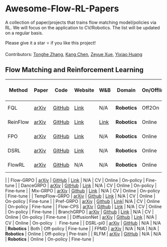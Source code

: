 # Awesome-Flow-RL-Papers
A collection of paper/projects that trains flow matching model/policies via RL. We will focus on the application to CV/Robotics. The list will be updated on a regular basis. 

Please give it a star ⭐ if you like this project! 

Contributors:  [Tonghe Zhang](https://github.com/Tonghe-Zhang), [Kang Chen](https://github.com/chenkang455), [Zeyue Xue](https://xuezeyue.github.io/), [Yixiao Huang](https://github.com/yixiao-huang)

## Flow Matching and Reinforcement Learning

| Method        | Paper                                                  | Code                                                       | Website                                                     | W&B                                                | Domain       | On/Offline | On/Off-policy | Pre-train/Fine-tune   |
|---------------|--------------------------------------------------------|------------------------------------------------------------|-------------------------------------------------------------|----------------------------------------------------|--------------|------------|----------------|-----------------------|
| FQL           | [arXiv](https://arxiv.org/abs/2502.02538)              | [GitHub](https://github.com/seohongpark/fql)               | [Link](https://github.com/seohongpark/fql)                  | N/A                                                | **Robotics** | Off2On     | Off-policy     | Pre-train + Fine-tune |
| ReinFlow      | [arXiv](https://arxiv.org/abs/2505.22094)              | [GitHub](https://github.com/ReinFlow/ReinFlow)             | [Link](https://reinflow.github.io/)                         | [Link](https://wandb.ai/reinflow/projects)         | **Robotics** | Online     | On-policy      | Fine-tune             |
| FPO           | [arXiv](https://arxiv.org/abs/2507.21053)              | [GitHub](https://github.com/akanazawa/fpo)                 | [Link](https://flowreinforce.github.io/)                    | N/A                                                | **Robotics** | Online     | On-policy      | Pre-train             |
| DSRL          | [arXiv](https://arxiv.org/abs/2506.15799)              | [GitHub](https://github.com/ajwagen/dsrl)                  | [Link](https://diffusion-steering.github.io/)               | N/A                                                | **Robotics** | Online     | Off-policy     | Fine-tune             |
| FlowRL        | [arXiv](https://arxiv.org/pdf/2506.12811)              | [GitHub](https://github.com/bytedance/FlowRL)              | N/A                                                         | N/A                                                | **Robotics** | Online     | Off-policy     | Fine-tune
|
| Flow-GRPO     | [arXiv](https://arxiv.org/abs/2505.05470)              | [GitHub](https://github.com/yifan123/flow_grpo)            | [Link](https://gongyeliu.github.io/Flow-GRPO/)              | N/A                                                | CV           | Online     | On-policy      | Fine-tune             |
| DanceGRPO     | [arXiv](https://arxiv.org/abs/2505.07818)              | [GitHub](https://github.com/XueZeyue/DanceGRPO)            | [Link](https://dancegrpo.github.io/)                        | N/A                                                | CV           | Online     | On-policy      | Fine-tune             |
| Mix-GRPO      | [arXiv](https://arxiv.org/pdf/2507.21802)              | [Github](https://github.com/Tencent-Hunyuan/MixGRPO)       | [Link](https://tulvgengenr.github.io/MixGRPO-Project-Page/) | N/A                                                | CV           | Online     | On-policy      | Fine-tune             |
| TempFlow-GRPO | [arXiv](https://www.arxiv.org/pdf/2508.04324)          | [Github](https://github.com/Shredded-Pork/TempFlow-GRPO)   | [Link](https://tempflowgrpo.github.io/)                     | N/A                                                | CV           | Online     | On-policy      | Fine-tune             |
| Pref-GRPO     | [arXiv](https://arxiv.org/pdf/2508.20751)           | [Github](https://github.com/CodeGoat24/Pref-GRPO)             | [Link](https://codegoat24.github.io/UnifiedReward/Pref-GRPO)| N/A                                                | CV           | Online     | On-policy      | Fine-tune             |
| Flow-CPS      | [arXiv](https://arxiv.org/pdf/2509.05952)           | [Github](https://github.com/IamCreateAI/FlowCPS)              | [Link](https://github.com/IamCreateAI/FlowCPS)               | N/A                                                | CV           | Online     | On-policy      | Fine-tune             |
| BranchGRPO    | [arXiv](https://arxiv.org/pdf/2509.06040)           | [Github](https://github.com/Fredreic1849/BranchGRPO)          | [Link](https://fredreic1849.github.io/BranchGRPO-Webpage/)  | N/A                                                | CV           | Online     | On-policy      | Fine-tune             |
| DiffusionNet  | [arXiv](https://www.arxiv.org/pdf/2509.16117)       | [Github](https://research.nvidia.com/labs/dir/DiffusionNFT/)  | [Link](https://research.nvidia.com/labs/dir/DiffusionNFT/)  | N/A                                                | CV           | Online     | On-policy      ｜ Fine-tune
|
| DSRL-pi0      | [arXiv](https://arxiv.org/abs/2506.15799)              | [GitHub](https://github.com/nakamotoo/dsrl_pi0)            | N/A                                                         | N/A                                                | **Robotics** | Both       | Off-policy     | Fine-tune             |
| FPMD          | [arXiv](https://arxiv.org/pdf/2507.23675)              | N/A                                                        | N/A                                                         | N/A                                                | **Robotics** | Online     | Off-policy     | Pre-train             |
| RLFM          | [arXiv](https://arxiv.org/abs/2507.15073)              | [GitHub](https://github.com/spfrommer/flowmatching_policy_rl) | N/A                                                      | N/A                                                | **Robotics** | Online     | On-policy      | Fine-tune             |















